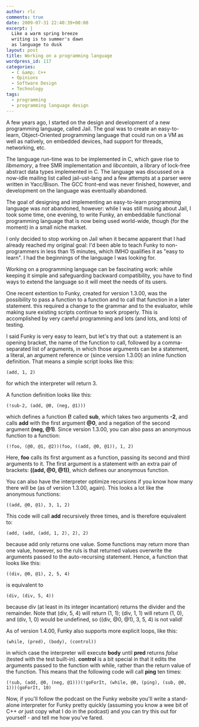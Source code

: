 ```yaml
---
author: rlc
comments: true
date: 2009-07-31 22:40:39+00:00
excerpt: |
  Like a warm spring breeze
  writing is to summer's dawn
  as language to dusk
layout: post
title: Working on a programming language
wordpress_id: 117
categories:
  - C &amp; C++
  - Opinions
  - Software Design
  - Technology
tags:
  - programming
  - programming language design
---
```


A few years ago, I started on the design and development of a new programming language, called Jail. The goal was to create an easy-to-learn, Object-Oriented programming language that could run on a VM as well as natively, on embedded devices, had support for threads, networking, etc.

The language run-time was to be implemented in C, which gave rise to _libmemory_, a free SMR implementation and _libcontain_, a library of lock-free abstract data types implemented in C. The language was discussed on a now-idle mailing list called jail-ust-lang and a few attempts at a parser were written in Yacc/Bison. The GCC front-end was never finished, however, and development on the language was eventually abandoned.

The goal of designing and implementing an easy-to-learn programming language was _not_ abandoned, however: while I was still musing about Jail, I took some time, one evening, to write Funky, an embeddable functional programming language that is now being used world-wide, though (for the moment) in a small niche market.

I only decided to stop working on Jail when it became apparent that I had already reached my original goal: I'd been able to teach Funky to non-programmers in less than 15 minutes, which IMHO qualifies it as "easy to learn". I had the beginnings of the language I was looking for.

Working on a programming language can be fascinating work: while keeping it simple and safeguarding backward compatibility, you have to find ways to extend the language so it will meet the needs of its users.

One recent extention to Funky, created for version 1.3.00, was the possibility to pass a function to a function and to call that function in a later statement. this required a change to the grammar and to the evaluator, while making sure existing scripts continue to work properly. This is accomplished by very careful programming and lots (and lots, and lots) of testing.

I said Funky is very easy to learn, but let's try that out: a statement is an opening bracket, the name of the function to call, followed by a comma-separated list of arguments, in which those arguments can be a statement, a literal, an argument reference or (since version 1.3.00) an inline function definition. That means a simple script looks like this:

    (add, 1, 2)

for which the interpreter will return 3.

A function definition looks like this:

    (!sub-2, (add, @0, (neg, @1)))

which defines a function **(!** called **sub**, which takes two arguments **-2**, and calls **add** with the first argument **@0**, and a negation of the second argument **(neg, @1)**. Since version 1.3.00, you can also pass an anonymous function to a function:

    (!foo, (@0, @1, @2))(foo, ((add, @0, @1)), 1, 2)

Here, **foo** calls its first argument as a function, passing its second and third arguments to it. The first argument is a statement with an extra pair of brackets: **((add, @0, @1))**, which defines our anonymous function.

You can also have the interpreter optimize recursions if you know how many there will be (as of version 1.3.00, again). This looks a lot like the anonymous functions:

    ((add, @0, @1), 3, 1, 2)

This code will call **add** recursively three times, and is therefore equivalent to:

    (add, (add, (add, 1, 2), 2), 2)

because add only returns one value. Some functions may return more than one value, however, so the ruls is that returned values overwrite the arguments passed to the auto-recursing statement. Hence, a function that looks like this:

    ((div, @0, @1), 2, 5, 4)

is equivalent to

    (div, (div, 5, 4))

because div (at least in its integer incantation) returns the divider and the remainder. Note that (div, 5, 4) will return (1, 1); (div, 1, 1) will return (1, 0), and (div, 1, 0) would be undefined, so ((div, @0, @1), 3, 5, 4) is not valid!

As of version 1.4.00, Funky also supports more explicit loops, like this:

    (while, (pred), (body), (control))

in which case the interpreter will execute **body** until **pred** returns _false_ (tested with the test built-in). **control** is a bit special in that it edits the arguments passed to the function with while, rather than the return value of the function. This means that the following code will call **ping** ten times:

    (!sub, (add, @0, (neg, @1)))(!goForIt, (while, @0, (ping), (sub, @0, 1)))(goForIt, 10)

Now, if you'll follow the podcast on the Funky website you'll write a stand-alone interpreter for Funky pretty quickly (assuming you know a wee bit of C++ _or_ just copy what I do in the podcast) and you can try this out for yourself - and tell me how you've fared.
